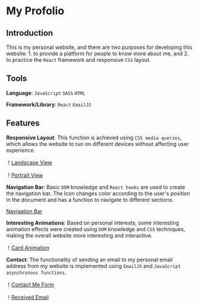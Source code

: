 # My Profolio
## Introduction
This is my personal website, and there are two purposes for developing this website: 1. to provide a platform for people to know more about me, and 2. to practice the `React` framework and responsive `CSS` layout.
## Tools
**Language**: `JavaScript`  `SASS`  `HTML`

**Framework/Library**: `React` `EmailJS` 

## Features
**Responsive Layout**: This function is achieved using `CSS media queries`, which allows the website to run on different devices without affecting user experience.

！[Landscape View](/src/OtherFile/README1.png)

！[Portrait View](/src/OtherFile/README2.png)

**Navigation Bar**: Basic `DOM` knowledge and `React hooks` are used to create the navigation bar. The Icon changes color according to the user's position in the document and has a function to navigate to different sections.

[Navigation Bar](/src/OtherFile/README3.png)

**Interesting Animations**: Based on personal interests, some interesting animation effects were created using `DOM` knowledge and `CSS` techniques, making the overall website more interesting and interactive.

！[Card Animation](/src/OtherFile/README4.png)

**Contact**: The functionality of sending an email to my personal email address from my website is implemented using `EmailJS` and `JavaScript asynchronous functions`.

！[Contact Me Form](/src/OtherFile/README5.png)

！[Received Email](/src/OtherFile/README6.png)




